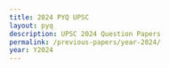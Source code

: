 ```yaml
---
title: 2024 PYQ UPSC
layout: pyq
description: UPSC 2024 Question Papers
permalink: /previous-papers/year-2024/
year: Y2024
---
```

